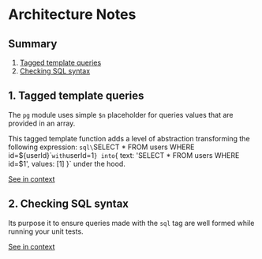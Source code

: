 [//]: # ( )
[//]: # (This file is automatically generated by the `jsarch`)
[//]: # (module. Do not change it elsewhere, changes would)
[//]: # (be overriden.)
[//]: # ( )
# Architecture Notes

## Summary

1. [Tagged template queries](#1-tagged-template-queries)
2. [Checking SQL syntax](#2-checking-sql-syntax)


## 1. Tagged template queries

The `pg` module uses simple `$n` placeholder for queries values
 that are provided in an array.

This tagged template function adds a level of abstraction
 transforming the following expression:
 `sql\`SELECT * FROM users WHERE id=${userId}\`` with `userId=1` }
 into `{ text: 'SELECT * FROM users WHERE id=$1', values: [1] }`
 under the hood.

[See in context](./src/lib.ts#L197-L207)



## 2. Checking SQL syntax

Its purpose it to ensure queries made with the `sql` tag are well
 formed while running your unit tests.

[See in context](./src/mock.ts#L21-L25)

